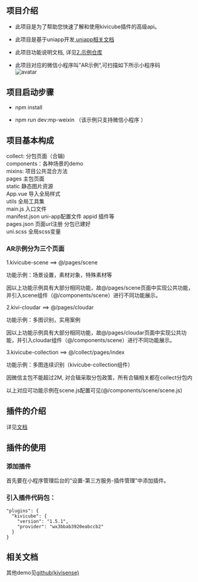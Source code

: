 ##  项目介绍

* 此项目是为了帮助您快速了解和使用kivicube插件的高级api。

* 此项目是基于uniapp开发,[uniapp相关文档](https://uniapp.dcloud.io/)

* 此项目功能说明文档, 详见[2.示例仓库](https://www.yuque.com/kivicube/manual/advanced-api)

* 此项目对应的微信小程序叫”AR示例“,可扫描如下所示小程序码  
![avatar](https://cdn.nlark.com/yuque/0/2020/jpeg/217517/1606982678816-87c46bb6-261c-458d-b8bf-e3a6d15b9993.jpeg?x-oss-process=image%2Fresize%2Cw_200)

## 项目启动步骤

* npm install

* npm run dev:mp-weixin （该示例只支持微信小程序 ）

## 项目基本构成

collect: 分包页面（合辑)  
components：各种场景的demo  
mixins: 项目公共混合方法  
pages 主包页面  
static 静态图片资源  
App.vue 导入全局样式  
utils 全局工具集  
main.js 入口文件  
manifest.json uni-app配置文件 appid 插件等  
pages.json 页面url注册 分包已建好  
uni.scss 全局scss变量  

###  AR示例分为三个页面

1.kivicube-scene ==> @/pages/scene

功能示例：场景设置，素材对象，特殊素材等

因以上功能示例具有大部分相同功能，故@/pages/scene页面中实现公共功能，并引入scene组件（@/components/scene）进行不同功能展示。

2.kivi-cloudar ==> @/pages/cloudar

功能示例：多图识别，实用案例

因以上功能示例具有大部分相同功能，故@/pages/cloudar页面中实现公共功能，并引入cloudar组件（@/components/scene）进行不同功能展示。

3.kivicube-collection ==> @/collect/pages/index 

功能示例：多图连续识别（kivicube-collection组件）

因微信主包不能超过2M, 对合辑采取分包政策，所有合辑相关都在collect分包内



以上对应可功能示例在scene.js配置可见(@/components/scene/scene.js)

## 插件的介绍

详见[文档](https://mp.weixin.qq.com/wxopen/plugindevdoc?appid=wx3bbab3920eabccb2&token=&lang=zh_CN)

## 插件的使用

### 添加插件
首先要在小程序管理后台的“设置-第三方服务-插件管理”中添加插件。

### 引入插件代码包：
    "plugins": {
      "kivicube": {
        "version": "1.5.1",
        "provider": "wx3bbab3920eabccb2"
      }
	}

## 相关文档

其他demo见[github(kivisense)](https://github.com/kivisense)


